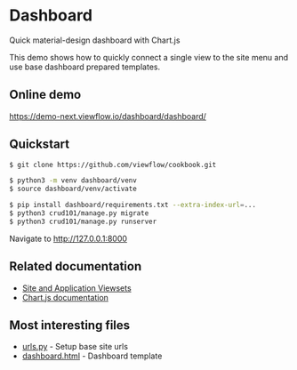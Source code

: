 # Dashboard

Quick material-design dashboard with Chart.js

This demo shows how to quickly connect a single view to the site menu and use base dashboard prepared templates.

## Online demo

https://demo-next.viewflow.io/dashboard/dashboard/

## Quickstart

```bash
$ git clone https://github.com/viewflow/cookbook.git

$ python3 -m venv dashboard/venv
$ source dashboard/venv/activate

$ pip install dashboard/requirements.txt --extra-index-url=...
$ python3 crud101/manage.py migrate
$ python3 crud101/manage.py runserver
```

Navigate to http://127.0.0.1:8000

## Related documentation

- [Site and Application Viewsets](https://docs-next.viewflow.io/-frontend/site.html)
- [Chart.js documentation](https://www.chartjs.org/docs/latest/)

## Most interesting files
- [urls.py](./config/urls.py) - Setup base site urls
- [dashboard.html](./board/templates/board/dashboard.html) - Dashboard template

